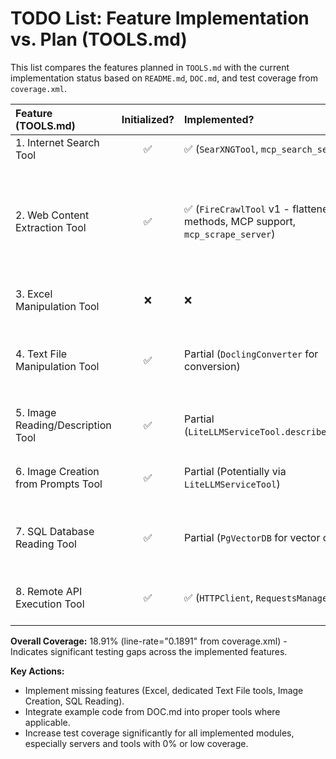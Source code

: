 # TODO List: Feature Implementation vs. Plan (TOOLS.md)

This list compares the features planned in `TOOLS.md` with the current implementation status based on `README.md`, `DOC.md`, and test coverage from `coverage.xml`.

| Feature (TOOLS.md)                 | Initialized? | Implemented?                                     | Tested? (Coverage File)             | Coverage % | Notes                                                                 |
| :--------------------------------- | :----------: | :----------------------------------------------- | :---------------------------------- | :--------: | :-------------------------------------------------------------------- |
| 1. Internet Search Tool            |      ✅      | ✅ (`SearXNGTool`, `mcp_search_server`)            | ✅ (`tools/search.py`)              |   22.68%   | `mcp_search_server.py` has 0% coverage. Needs tests.                  |
| 2. Web Content Extraction Tool | ✅ | ✅ (`FireCrawlTool` v1 - flattened methods, MCP support, `mcp_scrape_server`) | ✅ (`tests/crawl/`) | 29.11% | `FireCrawlTool` methods flattened, added `scrape_formatted` and `scrape_multiple` for MCP support. Tests in `tests/crawl/` need expansion for new methods and better coverage. `mcp_scrape_server.py` has low coverage (9.47%). `lxml` example exists but not integrated as a tool. |
| 3. Excel Manipulation Tool         |      ❌      | ❌                                               | ❌                                  |     -      | Feature not implemented. Examples (`openpyxl`, `pandas`) in DOC.md need integration. |
| 4. Text File Manipulation Tool     |      ✅      | Partial (`DoclingConverter` for conversion)      | ✅ (`tools/document.py`)            |     0%     | `DoclingConverter` needs tests. Basic read/write for specific formats (JSON, CSV, etc.) as described in TOOLS.md needs dedicated implementation and tests. |
| 5. Image Reading/Description Tool  |      ✅      | Partial (`LiteLLMServiceTool.describe_image`)            | ✅ (`tools/llm.py`)                 |   16.55%   | `LiteLLMServiceTool.describe_image` needs specific tests. Examples (`OpenCV`, `CLIP`) in DOC.md need integration or dedicated tools. |
| 6. Image Creation from Prompts Tool|      ✅      | Partial (Potentially via `LiteLLMServiceTool`)           | ✅ (`tools/llm.py`)                 |   16.55%   | Need explicit implementation and tests for image *creation*. DALL-E example in DOC.md needs integration or dedicated tool. |
| 7. SQL Database Reading Tool       |      ✅      | Partial (`PgVectorDB` for vector ops)            | ✅ (`tools/embedding.py`)           |   18.47%   | Need a general SQL reading tool as planned. Examples (`sqlite3`, `SQLAlchemy`) in DOC.md need integration or dedicated tool. `PgVectorDB` part has low coverage. |
| 8. Remote API Execution Tool       |      ✅      | ✅ (`HTTPClient`, `RequestsManager`)             | ✅ (`tools/http.py`)                |   18.44%   | Updated: Removed PUT/DELETE, added Gzip/JSON handling. Coverage still low. Needs more tests reflecting changes. |

**Overall Coverage:** 18.91% (line-rate="0.1891" from coverage.xml) - Indicates significant testing gaps across the implemented features.

**Key Actions:**
- Implement missing features (Excel, dedicated Text File tools, Image Creation, SQL Reading).
- Integrate example code from DOC.md into proper tools where applicable.
- Increase test coverage significantly for all implemented modules, especially servers and tools with 0% or low coverage.
